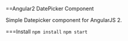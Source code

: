 ==Angular2 DatePicker Component

Simple Datepicker component for AngularJS 2.

===Install
`npm install`
`npm start`
